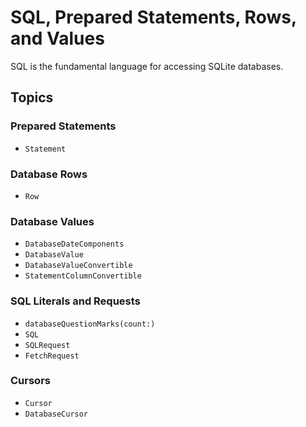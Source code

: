 # SQL, Prepared Statements, Rows, and Values

SQL is the fundamental language for accessing SQLite databases.

## Topics

### Prepared Statements

- ``Statement``

### Database Rows

- ``Row``

### Database Values

- ``DatabaseDateComponents``
- ``DatabaseValue``
- ``DatabaseValueConvertible``
- ``StatementColumnConvertible``

### SQL Literals and Requests

- ``databaseQuestionMarks(count:)``
- ``SQL``
- ``SQLRequest``
- ``FetchRequest``

### Cursors

- ``Cursor``
- ``DatabaseCursor``
